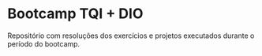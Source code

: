 # Bootcamp TQI + DIO
Repositório com resoluções dos exercícios e projetos 
executados durante o período do bootcamp.

